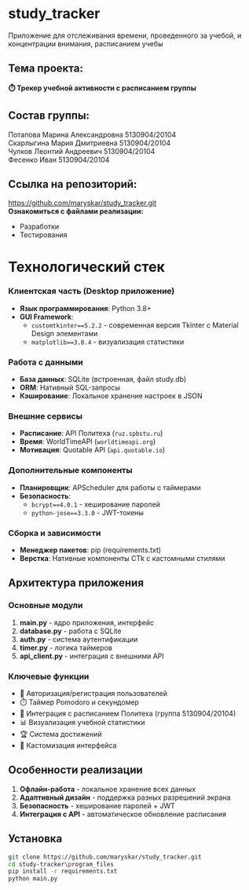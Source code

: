 # study_tracker
Приложение для отслеживания времени, проведенного за учебой, и концентрации внимания, расписанием учебы  

## Тема проекта: 
**⏱️ Трекер учебной активности с расписанием группы**    

## Состав группы:  
Потапова Марина Александровна 5130904/20104  
Скарлыгина Мария Дмитриевна 5130904/20104  
Чулков Леонтий Андреевич 5130904/20104  
Фесенко Иван 5130904/20104  

## Ссылка на репозиторий:  
https://github.com/maryskar/study_tracker.git  
**Ознакомиться с файлами реализации:**  
- Разработки 
- Тестирования

# Технологический стек

### Клиентская часть (Desktop приложение)
- **Язык программирования**: Python 3.8+
- **GUI Framework**: 
  - `customtkinter==5.2.2` - современная версия Tkinter с Material Design элементами
  - `matplotlib==3.8.4` - визуализация статистики

### Работа с данными
- **База данных**: SQLite (встроенная, файл study.db)
- **ORM**: Нативный SQL-запросы
- **Кэширование**: Локальное хранение настроек в JSON

### Внешние сервисы
- **Расписание**: API Политеха (`ruz.spbstu.ru`)
- **Время**: WorldTimeAPI (`worldtimeapi.org`)
- **Мотивация**: Quotable API (`api.quotable.io`)

### Дополнительные компоненты
- **Планировщик**: APScheduler для работы с таймерами
- **Безопасность**: 
  - `bcrypt==4.0.1` - хеширование паролей
  - `python-jose==3.3.0` - JWT-токены

### Сборка и зависимости
- **Менеджер пакетов**: pip (requirements.txt)
- **Верстка**: Нативные компоненты CTk с кастомными стилями

## Архитектура приложения

### Основные модули
1. **main.py** - ядро приложения, интерфейс
2. **database.py** - работа с SQLite
3. **auth.py** - система аутентификации
4. **timer.py** - логика таймеров
5. **api_client.py** - интеграция с внешними API

### Ключевые функции
- 🔐 Авторизация/регистрация пользователей
- ⏱️ Таймер Pomodoro и секундомер
- 📅 Интеграция с расписанием Политеха (группа 5130904/20104)
- 📊 Визуализация учебной статистики
- 🏆 Система достижений
- 🎨 Кастомизация интерфейса

## Особенности реализации
1. **Офлайн-работа** - локальное хранение всех данных
2. **Адаптивный дизайн** - поддержка разных разрешений экрана
3. **Безопасность** - хеширование паролей + JWT
4. **Интеграция с API** - автоматическое обновление расписания

## Установка
```bash
git clone https://github.com/maryskar/study_tracker.git
cd study-tracker\program_files
pip install -r requirements.txt
python main.py
```
